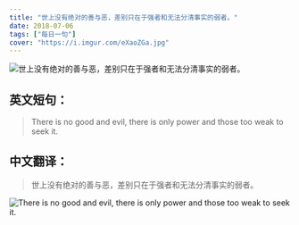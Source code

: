 ```yaml
---
title: "世上没有绝对的善与恶，差别只在于强者和无法分清事实的弱者。"
date: 2018-07-06
tags: ["每日一句"]
cover: "https://i.imgur.com/eXaoZGa.jpg"
---
```


![世上没有绝对的善与恶，差别只在于强者和无法分清事实的弱者。](https://i.imgur.com/KERsyR9.jpg)

## 英文短句：
> There is no good and evil, there is only power and those too weak to seek it.

<!--more-->

## 中文翻译：
> 世上没有绝对的善与恶，差别只在于强者和无法分清事实的弱者。

![There is no good and evil, there is only power and those too weak to seek it.](https://i.imgur.com/PWDbVRZ.jpg)

